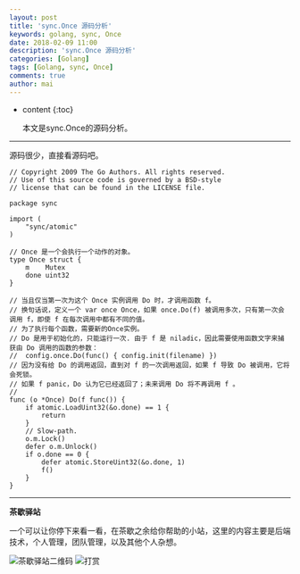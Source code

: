 ```yaml
---
layout: post
title: 'sync.Once 源码分析'
keywords: golang, sync, Once
date: 2018-02-09 11:00
description: 'sync.Once 源码分析'
categories: [Golang]
tags: [Golang, sync, Once]
comments: true
author: mai
---
```


* content
{:toc}

    本文是sync.Once的源码分析。

----

源码很少，直接看源码吧。

```golang
// Copyright 2009 The Go Authors. All rights reserved.
// Use of this source code is governed by a BSD-style
// license that can be found in the LICENSE file.

package sync

import (
    "sync/atomic"
)

// Once 是一个会执行一个动作的对象。
type Once struct {
    m    Mutex
    done uint32
}

// 当且仅当第一次为这个 Once 实例调用 Do 时，才调用函数 f。
// 换句话说，定义一个 var once Once，如果 once.Do(f) 被调用多次，只有第一次会调用 f，即使 f 在每次调用中都有不同的值。
// 为了执行每个函数，需要新的Once实例。
// Do 是用于初始化的，只能运行一次. 由于 f 是 niladic，因此需要使用函数文字来捕获由 Do 调用的函数的参数：
//  config.once.Do(func() { config.init(filename) })
// 因为没有给 Do 的调用返回，直到对 f 的一次调用返回，如果 f 导致 Do 被调用，它将会死锁。
// 如果 f panic，Do 认为它已经返回了；未来调用 Do 将不再调用 f 。
//
func (o *Once) Do(f func()) {
    if atomic.LoadUint32(&o.done) == 1 {
        return
    }
    // Slow-path.
    o.m.Lock()
    defer o.m.Unlock()
    if o.done == 0 {
        defer atomic.StoreUint32(&o.done, 1)
        f()
    }
}
```

----

**茶歇驿站**

一个可以让你停下来看一看，在茶歇之余给你帮助的小站，这里的内容主要是后端技术，个人管理，团队管理，以及其他个人杂想。

![茶歇驿站二维码](http://oqos7hrvp.bkt.clouddn.com/blog/tech_tea.jpg)
![打赏](http://oqos7hrvp.bkt.clouddn.com/blog/money.jpg)
